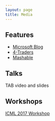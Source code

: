 ```yaml
---
layout: page
title: Media
---
```


## Features

- [Microsoft Blog](https://blogs.microsoft.com/next/2017/06/29/ais-big-leap-tiny-devices-opens-world-possibilities/)
- [4-Traders](http://www.4-traders.com/MICROSOFT-CORPORATION-4835/news/Microsoft-AI-rsquo-s-big-leap-to-tiny-devices-opens-world-of-possibilities-24674271/)
- [Mashable](http://mashable.com/2017/06/29/microsoft-puts-ai-on-a-raspberry-pi/#ROL7MH3O4aOu)

## Talks

TAB video and slides


## Workshops

[ICML 2017 Workshop](https://sites.google.com/site/tinyml2017/)
